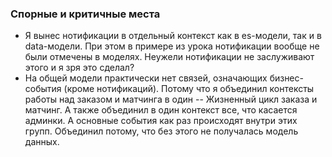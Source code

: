 ### Спорные и критичные места

- Я вынес нотификации в отдельный контекст как в es-модели, так и в data-модели. При этом в примере из урока нотификации вообще не были отмечены в моделях. Неужели нотификации не заслуживают этого и я зря это сделал?
- На общей модели практически нет связей, означающих бизнес-события (кроме нотификаций). Потому что я объединил контексты работы над заказом и матчинга в один -- Жизненный цикл заказа и матчинг. А также объединил в один контекст все, что касается админки. А основные события как раз происходят внутри этих групп. Объединил потому, что без этого не получалась модель данных. 
